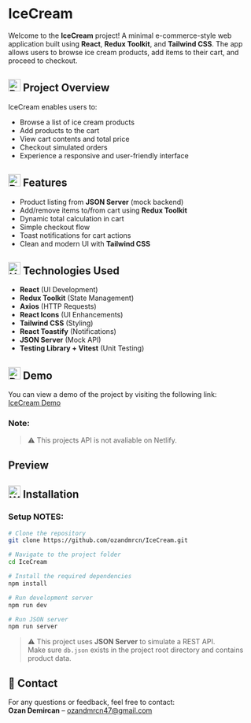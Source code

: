 # IceCream  
Welcome to the **IceCream** project! A minimal e-commerce-style web application built using **React**, **Redux Toolkit**, and **Tailwind CSS**. The app allows users to browse ice cream products, add items to their cart, and proceed to checkout.

## <img src="https://raw.githubusercontent.com/Tarikul-Islam-Anik/Animated-Fluent-Emojis/master/Emojis/Activities/Bullseye.png" alt="Bullseye" width="25" height="25" /> Project Overview  
IceCream enables users to:
- Browse a list of ice cream products  
- Add products to the cart  
- View cart contents and total price  
- Checkout simulated orders  
- Experience a responsive and user-friendly interface  

## <img src="https://raw.githubusercontent.com/Tarikul-Islam-Anik/Animated-Fluent-Emojis/master/Emojis/Travel%20and%20places/Rocket.png" alt="Rocket" width="25" height="25" /> Features  
- Product listing from **JSON Server** (mock backend)  
- Add/remove items to/from cart using **Redux Toolkit**  
- Dynamic total calculation in cart  
- Simple checkout flow  
- Toast notifications for cart actions  
- Clean and modern UI with **Tailwind CSS**  

## <img src="https://raw.githubusercontent.com/Tarikul-Islam-Anik/Animated-Fluent-Emojis/master/Emojis/Objects/Hammer%20and%20Wrench.png" alt="Hammer and Wrench" width="25" height="25" /> Technologies Used  
- **React** (UI Development)  
- **Redux Toolkit** (State Management)  
- **Axios** (HTTP Requests)  
- **React Icons** (UI Enhancements)  
- **Tailwind CSS** (Styling)  
- **React Toastify** (Notifications)  
- **JSON Server** (Mock API)  
- **Testing Library + Vitest** (Unit Testing)  

## <img src="https://raw.githubusercontent.com/Tarikul-Islam-Anik/Animated-Fluent-Emojis/master/Emojis/Objects/Desktop%20Computer.png" alt="Desktop Computer" width="25" height="25" /> Demo  
You can view a demo of the project by visiting the following link:  
[IceCream Demo](https://ozanicecream.netlify.app)
### Note:
> ⚠️ This projects API is not avaliable on Netlify.

## Preview  

## <img src="https://raw.githubusercontent.com/Tarikul-Islam-Anik/Animated-Fluent-Emojis/master/Emojis/Objects/Wrench.png" alt="Wrench" width="25" height="25" /> Installation  
### Setup NOTES:
```bash
# Clone the repository
git clone https://github.com/ozandmrcn/IceCream.git

# Navigate to the project folder
cd IceCream

# Install the required dependencies
npm install

# Run development server
npm run dev

# Run JSON server
npm run server
```
> ⚠️ This project uses **JSON Server** to simulate a REST API.  
> Make sure `db.json` exists in the project root directory and contains product data.  

## 📧 Contact  
For any questions or feedback, feel free to contact:  
**Ozan Demircan** – ozandmrcn47@gmail.com
